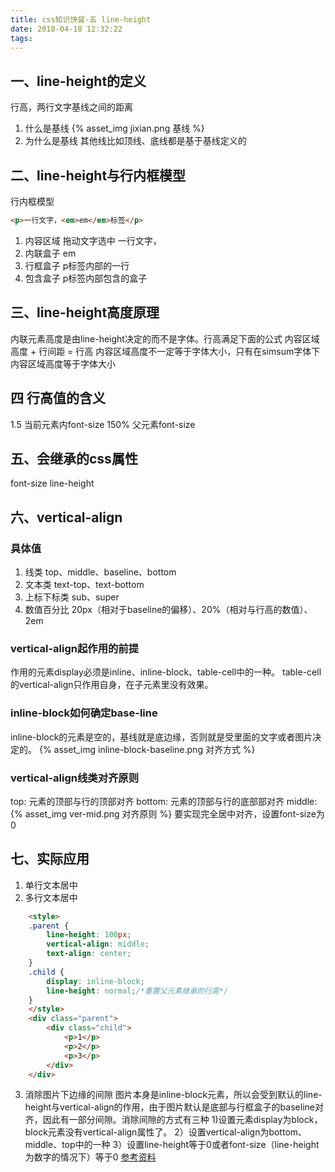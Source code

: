 ```yaml
---
title: css知识快餐-五 line-height
date: 2018-04-18 12:32:22
tags:
---
```

## 一、line-height的定义
行高，两行文字基线之间的距离
1. 什么是基线
{% asset_img jixian.png 基线 %}
2. 为什么是基线
其他线比如顶线、底线都是基于基线定义的

## 二、line-height与行内框模型
行内框模型
``` html
<p>一行文字，<em>em</em>标签</p>
```
1. 内容区域 拖动文字选中 一行文字，
2. 内联盒子 em
3. 行框盒子 p标签内部的一行
4. 包含盒子 p标签内部包含的盒子

## 三、line-height高度原理
内联元素高度是由line-height决定的而不是字体。行高满足下面的公式
内容区域高度 + 行间距 = 行高
内容区域高度不一定等于字体大小，只有在simsum字体下内容区域高度等于字体大小

## 四 行高值的含义
 1.5 当前元素内font-size
 150% 父元素font-size

## 五、会继承的css属性
font-size
line-height

## 六、vertical-align
### 具体值
1. 线类
top、middle、baseline、bottom
2. 文本类
text-top、text-bottom
3. 上标下标类
sub、super
4. 数值百分比
20px（相对于baseline的偏移）、20%（相对与行高的数值）、2em

### vertical-align起作用的前提
作用的元素display必须是inline、inline-block、table-cell中的一种。
table-cell的vertical-align只作用自身，在子元素里没有效果。

### inline-block如何确定base-line
inline-block的元素是空的，基线就是底边缘，否则就是受里面的文字或者图片决定的。
{% asset_img inline-block-baseline.png 对齐方式 %}

### vertical-align线类对齐原则
top: 元素的顶部与行的顶部对齐
bottom: 元素的顶部与行的底部部对齐
middle:{% asset_img ver-mid.png 对齐原则 %}
要实现完全居中对齐，设置font-size为0

## 七、实际应用
1. 单行文本居中 
2. 多行文本居中
``` html
    <style>
    .parent {
        line-height: 100px;
        vertical-align: middle;
        text-align: center;
    }
    .child {
        display: inline-block;
        line-height: normal;/*重置父元素继承的行高*/
    }
    </style>
    <div class="parent">
    	<div class="child">
    		<p>1</p>
    		<p>2</p>
    		<p>3</p>
    	</div>
    </div>
```
3. 消除图片下边缘的间隙
图片本身是inline-block元素，所以会受到默认的line-height与vertical-align的作用，由于图片默认是底部与行框盒子的baseline对齐，因此有一部分间隙。消除间隙的方式有三种
1)设置元素display为block，block元素没有vertical-align属性了。
2）设置vertical-align为bottom、middle、top中的一种
3）设置line-height等于0或者font-size（line-height为数字的情况下）等于0
[参考资料](http://www.zhangxinxu.com/wordpress/2009/11/css%E8%A1%8C%E9%AB%98line-height%E7%9A%84%E4%B8%80%E4%BA%9B%E6%B7%B1%E5%85%A5%E7%90%86%E8%A7%A3%E5%8F%8A%E5%BA%94%E7%94%A8/)